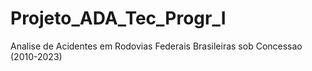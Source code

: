 # Projeto_ADA_Tec_Progr_I
Analise de Acidentes em Rodovias Federais Brasileiras sob Concessao (2010-2023)
